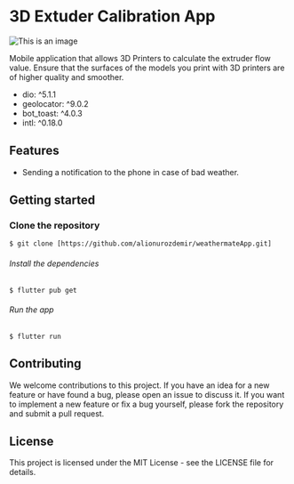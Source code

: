 # 3D Extuder Calibration App

![This is an image](https://www.alionurozdemir.com/wp-content/uploads/2023/01/extruder-magaza.png)

Mobile application that allows 3D Printers to calculate the extruder flow value. Ensure that the surfaces of the models you print with 3D printers are of higher quality and smoother.

- dio: ^5.1.1
- geolocator: ^9.0.2
- bot_toast: ^4.0.3
- intl: ^0.18.0

## Features

+ Sending a notification to the phone in case of bad weather.



## Getting started

### Clone the repository

```
$ git clone [https://github.com/alionurozdemir/weathermateApp.git]
```

###### Install the dependencies
```
$ flutter pub get
```

###### Run the app
```
$ flutter run
```

## Contributing
We welcome contributions to this project. If you have an idea for a new feature or have found a bug, please open an issue to discuss it. If you want to implement a new feature or fix a bug yourself, please fork the repository and submit a pull request.

## License
This project is licensed under the MIT License - see the LICENSE file for details.

